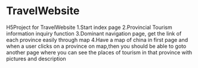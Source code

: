 # TravelWebsite
H5Project  for TravelWebsite
1.Start index page 
2.Provincial Tourism information inquiry function
3.Dominant navigation page, get the link of each province easily through map
4.Have a map of china in first page and when a user clicks on a province on map,then you should be able to goto another page where you  can see the places of tourism in that province with pictures and description
